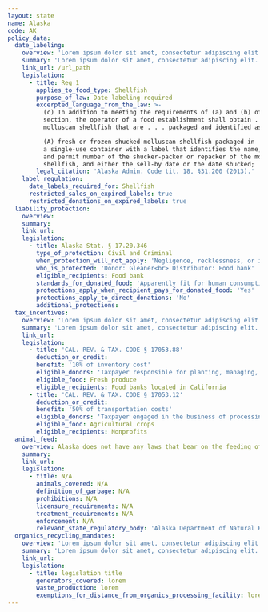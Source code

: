 ```yaml
---
layout: state
name: Alaska
code: AK
policy_data:
  date_labeling:
    overview: 'Lorem ipsum dolor sit amet, consectetur adipiscing elit. Curabitur tellus mi, consequat at laoreet eget, vestibulum nec dolor. Vivamus volutpat quam ac quam bibendum rutrum.'
    summary: 'Lorem ipsum dolor sit amet, consectetur adipiscing elit. Curabitur tellus mi, consequat at laoreet eget, vestibulum nec dolor. Vivamus volutpat quam ac quam bibendum rutrum.'
    link_url: /url_path
    legislation:
      - title: Reg 1
        applies_to_food_type: Shellfish
        purpose_of_law: Date labeling required
        excerpted_language_from_the_law: >-
          (c) In addition to meeting the requirements of (a) and (b) of this
          section, the operator of a food establishment shall obtain . . . (6)
          molluscan shellfish that are . . . packaged and identified as follows:

          (A) fresh or frozen shucked molluscan shellfish packaged in
          a single-use container with a label that identifies the name, address,
          and permit number of the shucker-packer or repacker of the molluscan
          shellfish, and either the sell-by date or the date shucked;
        legal_citation: 'Alaska Admin. Code tit. 18, §31.200 (2013).'
    label_regulation:
      date_labels_required_for: Shellfish
      restricted_sales_on_expired_labels: true
      restricted_donations_on_expired_labels: true
  liability_protection:
    overview:
    summary:
    link_url:
    legislation:
      - title: Alaska Stat. § 17.20.346
        type_of_protection: Civil and Criminal
        when_protection_will_not_apply: 'Negligence, recklessness, or intentional misconduct'
        who_is_protected: 'Donor: Gleaner<br> Distributor: Food bank'
        eligible_recipients: Food bank
        standards_for_donated_food: 'Apparently fit for human consumption; includes items with missing labels or misbranded items, and food not readily marketable due to appearance, grade, or surplus; food must be apparently fit for human consumption.'
        protections_apply_when_recipient_pays_for_donated_food: 'Yes'
        protections_apply_to_direct_donations: 'No'
        additional_protections:
  tax_incentives:
    overview: 'Lorem ipsum dolor sit amet, consectetur adipiscing elit. Curabitur tellus mi, consequat at laoreet eget, vestibulum nec dolor. Vivamus volutpat quam ac quam bibendum rutrum.'
    summary: 'Lorem ipsum dolor sit amet, consectetur adipiscing elit. Curabitur tellus mi, consequat at laoreet eget, vestibulum nec dolor. Vivamus volutpat quam ac quam bibendum rutrum.'
    link_url:
    legislation:
      - title: 'CAL. REV. & TAX. CODE § 17053.88'
        deduction_or_credit:
        benefit: '10% of inventory cost'
        eligible_donors: 'Taxpayer responsible for planting, managing, and harvesting crops'
        eligible_food: Fresh produce
        eligible_recipients: Food banks located in California
      - title: 'CAL. REV. & TAX. CODE § 17053.12'
        deduction_or_credit:
        benefit: '50% of transportation costs'
        eligible_donors: 'Taxpayer engaged in the business of processing, distributing, or selling agricultural products'
        eligible_food: Agricultural crops
        eligible_recipients: Nonprofits
  animal_feed:
    overview: Alaska does not have any laws that bear on the feeding of garbage to animals.
    summary:
    link_url:
    legislation:
      - title: N/A
        animals_covered: N/A
        definition_of_garbage: N/A
        prohibitions: N/A
        licensure_requirements: N/A
        treatment_requirements: N/A
        enforcement: N/A
        relevant_state_regulatory_body: 'Alaska Department of Natural Resources, Division of Agriculture, <a href="http://dnr.alaska.gov/ag/">http://dnr.alaska.gov/ag/</a>.'
  organics_recycling_mandates:
    overview: 'Lorem ipsum dolor sit amet, consectetur adipiscing elit. Curabitur tellus mi, consequat at laoreet eget, vestibulum nec dolor. Vivamus volutpat quam ac quam bibendum rutrum.'
    summary: 'Lorem ipsum dolor sit amet, consectetur adipiscing elit. Curabitur tellus mi, consequat at laoreet eget, vestibulum nec dolor. Vivamus volutpat quam ac quam bibendum rutrum.'
    link_url:
    legislation:
      - title: legislation title
        generators_covered: lorem
        waste_production: lorem
        exemptions_for_distance_from_organics_processing_facility: lorem
---
```

